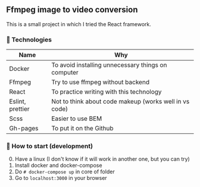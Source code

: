 ## Ffmpeg image to video conversion

This is a small project in which I tried the React framework.

### :dog: Technologies

| Name             | Why                                                    |
| ---------------- | ------------------------------------------------------ |
| Docker           | To avoid installing unnecessary things on computer     |
| Ffmpeg           | Try to use ffmpeg without backend                      |
| React            | To practice writing with this technology               |
| Eslint, prettier | Not to think about code makeup (works well in vs code) |
| Scss             | Easier to use BEM                                      |
| Gh-pages         | To put it on the Github                                |

### :dog: How to start (development)

0. Have a linux (I don't know if it will work in another one, but you can try)
1. Install docker and docker-compose
2. Do `# docker-compose up` in core of folder
3. Go to `localhost:3000` in your browser
